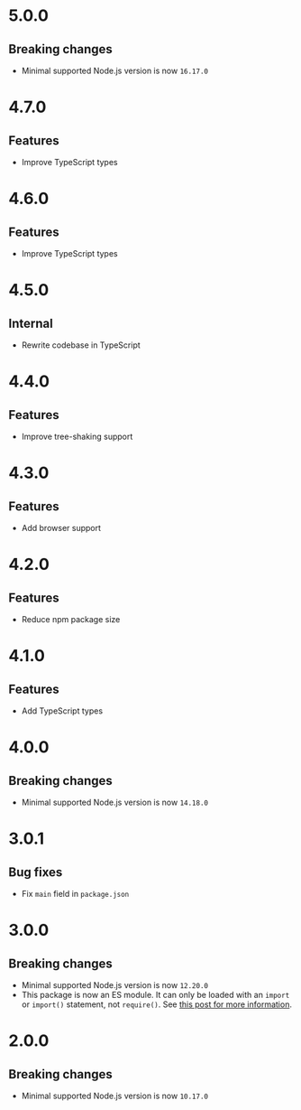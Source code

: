 # 5.0.0

## Breaking changes

- Minimal supported Node.js version is now `16.17.0`

# 4.7.0

## Features

- Improve TypeScript types

# 4.6.0

## Features

- Improve TypeScript types

# 4.5.0

## Internal

- Rewrite codebase in TypeScript

# 4.4.0

## Features

- Improve tree-shaking support

# 4.3.0

## Features

- Add browser support

# 4.2.0

## Features

- Reduce npm package size

# 4.1.0

## Features

- Add TypeScript types

# 4.0.0

## Breaking changes

- Minimal supported Node.js version is now `14.18.0`

# 3.0.1

## Bug fixes

- Fix `main` field in `package.json`

# 3.0.0

## Breaking changes

- Minimal supported Node.js version is now `12.20.0`
- This package is now an ES module. It can only be loaded with an `import` or
  `import()` statement, not `require()`. See
  [this post for more information](https://gist.github.com/sindresorhus/a39789f98801d908bbc7ff3ecc99d99c).

# 2.0.0

## Breaking changes

- Minimal supported Node.js version is now `10.17.0`
